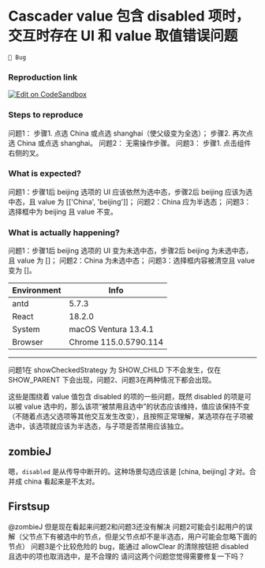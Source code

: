 # Cascader value 包含 disabled 项时，交互时存在 UI 和 value 取值错误问题

`🐛 Bug`

### Reproduction link

[![Edit on CodeSandbox](https://codesandbox.io/static/img/play-codesandbox.svg)](https://codesandbox.io/s/antd-reproduction-template-forked-yps6sm?file=/index.js)

### Steps to reproduce

问题1：
步骤1. 点选 China 或点选 shanghai（使父级变为全选）；
步骤2. 再次点选 China 或点选 shanghai。
问题2：
无需操作步骤。
问题3：
步骤1. 点击组件右侧的叉。

### What is expected?

问题1：步骤1后 beijing 选项的 UI 应该依然为选中态，步骤2后 beijing 应该为选中态，且 value 为 [['China', 'beijing']]；
问题2：China 应为半选态；
问题3：选择框中为 beijing 且 value 不变。

### What is actually happening?

问题1：步骤1后 beijing 选项的 UI 变为未选中态，步骤2后 beijing 为未选中态，且 value 为 []；
问题2：China 为未选中态；
问题3：选择框内容被清空且 value 变为 []。

| Environment | Info                  |
| ----------- | --------------------- |
| antd        | 5.7.3                 |
| React       | 18.2.0                |
| System      | macOS Ventura 13.4.1  |
| Browser     | Chrome 115.0.5790.114 |

---

问题1在 showCheckedStrategy 为 SHOW_CHILD 下不会发生，仅在 SHOW_PARENT 下会出现，问题2、问题3在两种情况下都会出现。

这些是围绕着 value 值包含 disabled 的项的一些问题，既然 disabled 的项是可以被 value 选中的，那么该项“被禁用且选中”的状态应该维持，值应该保持不变（不随着点选父选项等其他交互发生改变），且按照正常理解，某选项存在子项被选中，该选项就应该为半选态，与子项是否禁用应该独立。

<!-- generated by ant-design-issue-helper. DO NOT REMOVE -->

## zombieJ

嗯，`disabled` 是从传导中断开的。这种场景勾选应该是 [china, beijing] 才对。合并成 china 看起来是不太对。

## Firstsup

@zombieJ 但是现在看起来问题2和问题3还没有解决
问题2可能会引起用户的误解（父节点下有被选中的节点，但是父节点却不是半选态，用户可能会忽略下面的节点）
问题3是个比较危险的 bug，能通过 allowClear 的清除按钮把 disabled 且选中的项也取消选中，是不合理的
请问这两个问题您觉得需要修复一下吗？
